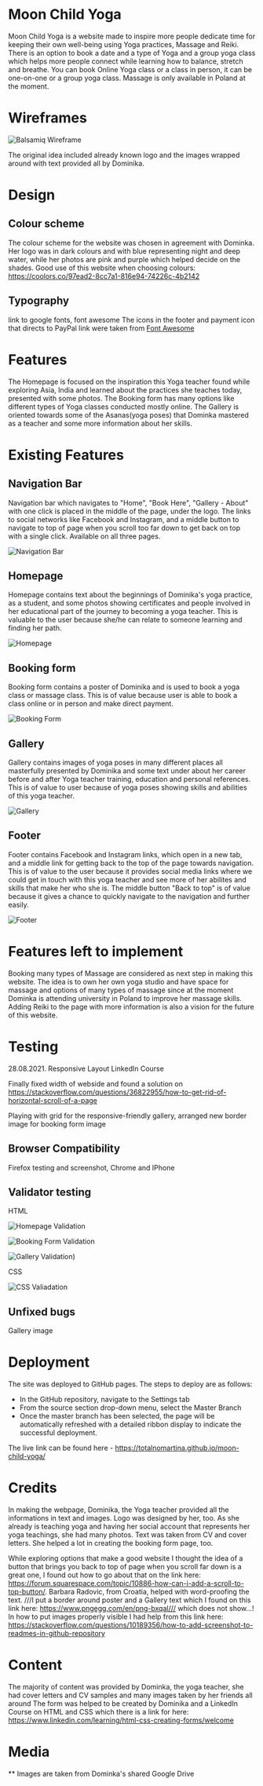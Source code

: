 # Moon Child Yoga 

Moon Child Yoga is a website made to inspire more people dedicate time for keeping their own well-being using Yoga practices, Massage and Reiki. There is an option to book a date and a type of Yoga and a group yoga class which helps more people connect while learning how to balance, stretch and breathe. You can book Online Yoga class or a class in person, it can be one-on-one or a group yoga class. Massage is only available in Poland at the moment.

# Wireframes

![Balsamiq Wireframe](readme-images/wireframe.png?raw=true)

The original idea included already known logo and the images wrapped around with text provided all by Dominika.


# Design
## Colour scheme

The colour scheme for the website was chosen in agreement with Dominka. Her logo was in dark colours and with blue representing night and deep water, while her photos are pink and purple which helped decide on the shades. Good use of this website when choosing colours: https://coolors.co/97ead2-8cc7a1-816e94-74226c-4b2142

## Typography

link to google fonts, font awesome
The icons in the footer and payment icon that directs to PayPal link were taken from [Font Awesome](https://fontawesome.com/)

# Features

The Homepage is focused on the inspiration this Yoga teacher found while exploring Asia, India and learned about the practices she teaches today, presented with some photos.
The Booking form has many options like different types of Yoga classes conducted mostly online.
The Gallery is oriented towards some of the Asanas(yoga poses) that Dominka mastered as a teacher and some more information about her skills.

# Existing Features

## Navigation Bar

Navigation bar which navigates to "Home", "Book Here", "Gallery - About" with one click is  placed in the middle of the page, under the logo. The links to social networks like Facebook and Instagram, and a middle button to navigate to top of page when you scroll too far down to get back on top with a single click. Available on all three pages.

![Navigation Bar](readme-images/homepage-navigation.png?raw=true)

## Homepage

Homepage contains text about the beginnings of Dominika's yoga practice, as a student, and some photos showing certificates and people involved in her educational part of the journey to becoming a yoga teacher. This is valuable to the user because she/he can relate to someone learning and finding her path.

![Homepage](readme-images/homepage-first-page.png?raw=true)

## Booking form

Booking form contains a poster of Dominika and is used to book a yoga class or massage class.
This is of value because user is able to book a class online or in person and make direct payment.

![Booking Form](readme-images/booking-form-page.png?raw=true)

## Gallery 

Gallery contains images of yoga poses in many different places all masterfully presented by Dominika and some text under about her career before and after Yoga teacher training, education and personal references. This is of value to user because of yoga poses showing skills and abilities of this yoga teacher.

![Gallery](readme-images/gallery-page.png?raw=true)

## Footer

Footer contains Facebook and Instagram links, which open in a new tab, and a middle link for getting back to the top of the page towards navigation. This is of value to the user because it provides social media links where we could get in touch with this yoga teacher and see more of her abilites and skills that make her who she is. The middle button "Back to top" is of value because it gives a chance to quickly navigate to the navigation and further easily.

![Footer](readme-images/footer.png?raw=true)

# Features left to implement

Booking many types of Massage are considered as next step in making this website. The idea is to own her own yoga studio and have space for massage and options of many types of massage since at the moment Dominka is attending university in Poland to improve her massage skills. Adding Reiki to the page with more information is also a vision for the future of this website.

# Testing

 28.08.2021. 
 Responsive Layout
 LinkedIn Course

 Finally fixed width of webside and found a solution on https://stackoverflow.com/questions/36822955/how-to-get-rid-of-horizontal-scroll-of-a-page 

 Playing with grid for the responsive-friendly gallery, arranged new border image for booking form image

## Browser Compatibility

Firefox testing and screenshot, Chrome and IPhone

## Validator testing 

HTML

![Homepage Validation](readme-images/homepage-html.png?raw=true)

![Booking Form Validation](readme-images/booking-html.png?raw=true)

![Gallery Validation](readme-images/gallery-html.png?raw=true))

CSS

![CSS Valiadation](readme-images/css-validation.png?raw=true)

## Unfixed bugs

Gallery image

# Deployment

The site was deployed to GitHub pages. The steps to deploy are as follows: 
- In the GitHub repository, navigate to the Settings tab 
- From the source section drop-down menu, select the Master Branch
- Once the master branch has been selected, the page will be automatically refreshed with a detailed ribbon display to indicate the successful deployment. 

The live link can be found here - https://totalnomartina.github.io/moon-child-yoga/

 # Credits

In making the webpage, Dominika, the Yoga teacher provided all the informations in text and images. Logo was designed by her, too. As she already is teaching yoga and having her social account that represents her yoga teachings, she had many photos. Text was taken from CV and cover letters. She helped a lot in creating the booking form page, too.

While exploring options that make a good website I thought the idea of a button that brings you back to top of page when you scroll far down is a great one, I found out how to go about that on the link here: https://forum.squarespace.com/topic/10886-how-can-i-add-a-scroll-to-top-button/.
Barbara Radovic, from Croatia, helped with word-proofing the text.
///I put a border around poster and a Gallery text which I found on this link here: https://www.pngegg.com/en/png-bxqal/// which does not show...!
In how to put images properly visible I had help from this link here: https://stackoverflow.com/questions/10189356/how-to-add-screenshot-to-readmes-in-github-repository

# Content

The majority of content was provided by Dominka, the yoga teacher, she had cover letters and CV samples and many images taken by her friends all around
The form was helped to be created by Dominika and a LinkedIn Course on HTML and CSS which there is a link for here: https://www.linkedin.com/learning/html-css-creating-forms/welcome 


# Media

**
Images are taken from Dominka's shared Google Drive

